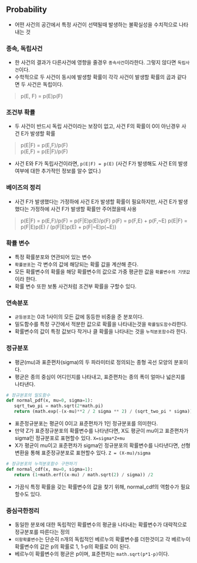 ## Probability
- 어떤 사건의 공간에서 특정 사건이 선택될때 발생하는 불확실성을 수치적으로 나타내는 것

### 종속, 독립사건
- 한 사건의 결과가 다른사건에 영향을 줄경우 `종속사건`이라한다. 그렇지 않다면 `독립사건`이다.
- 수학적으로 두 사건이 동시에 발생할 확률이 각각 사건이 발생할 확률의 곱과 같다면 두 사건은 독립이다.

> p(E, F) = p(E)p(F)

### 조건부 확률
- 두 사건이 반드시 독립 사건이라는 보장이 없고, 사건 F의 확률이 0이 아닌경우 사건 E가 발생할 확률

> p(E|F) = p(E,F)/p(F)   
> p(E,F) = p(E|F)/p(F) 

- 사건 E와 F가 독립사건이라면, `p(E|F) = p(E)` (사건 F가 발생해도 사건 E의 발생 여부에 대한 추가적인 정보를 알수 없다.)

### 베이즈의 정리
- 사건 F가 발생했다는 가정하에 사건 E가 발생할 확률이 필요하지만, 사건 E가 발생했다는 가정하에 사건 F가 발생할 확률만 주어졌을때 사용

> p(E|F) = p(E,F)/p(F) = p(F|E)p(E)/p(F)
> p(F) = p(F,E) + p(F,~E)
> p(E|F) = p(F|E)p(E) / (p(F|E)p(E) + p(F|~E)p(~E))

### 확률 변수
- 특정 확률분포와 연관되어 있는 변수
- `확률분포`는 각 변수의 값에 해당되는 확률 값을 계산해 준다.
- 모든 확률변수의 확률을 해당 확률변수의 값으로 가중 평균한 값을 `확률변수의 기댓값`이라 한다.
- 확률 변수 또한 보통 사건처럼 조건부 확률을 구할수 있다.

### 연속분포
- `균등분포`는 0과 1사이의 모든 값에 동등한 비중을 준 분포이다.
- 밀도함수를 특정 구간에서 적분한 값으로 확률을 나타내는것을 `확률밀도함수`라한다.
- 확률변수의 값이 특정 값보다 작거나 클 확률을 나타내는 것을 `누적분포함수`라 한다.

### 정규분포
- 평균(mu)과 표준편차(sigma)의 두 파라미터로 정의되는 종형 곡선 모양의 분포이다.
- 평균은 종의 중심이 어디인지를 나타내고, 표준편차는 종의 폭이 얼마나 넓은지를 나타낸다.

```python
# 정규분포의 밀도함수
def normal_pdf(x, mu=0, sigma=1):
   sqrt_two_pi = math.sqrt(2*math.pi)
   return (math.exp(-(x-mu)**2 / 2 sigma ** 2) / (sqrt_two_pi * sigma))
```

- 표준정규분포는 평균이 0이고 표준편차가 1인 정규분포를 의미한다. 
- 만약 Z가 표준정규분포의 확률변수를 나타낸다면, X도 평균이 mu이고 표준편차가 sigma인 정규분포로 표현할수 있다. `X=sigma*Z+mu`
- X가 평균이 mu이고 표준편차가 sigma인 정규분포의 확률변수를 나타낸다면, 선형변환을 통해 표준정규분포로 표현할수 있다. `Z = (X-mu)/sigma`

```python
# 정규분포의 누적분포함수 구현하기
def normal_cdf(x, mu=0, sigma=1):
   return (1+math.erf((x-mu) / math.sqrt(2) / sigma)) /2
```

- 가끔식 특정 확률을 갖는 확률변수의 값을 찾기 위해, normal_cdf의 역함수가 필요할수도 있다.

### 중심극한정리
- 동일한 분포에 대한 독립적인 확률변수의 평균을 나타내는 확률변수가 대략적으로 정규분포를 따른다는 정의
- `이항확률변수`는 단순히 n개의 독립적인 베르누의 확률변수를 더한것이고 각 베르누이 확률변수의 값은 p의 확률로 1, 1-p의 확률로 0이 된다.
- 베르누이 확률변수의 평균은 p이며, 표준편차는 `math.sqrt(p*1-p)`이다.